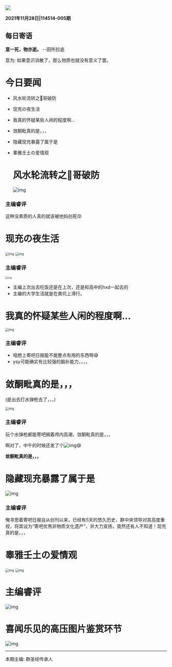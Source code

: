 ![](../../pic/title.jpg)

**2021年11月28日|114514-005期**

## 每日寄语

**意一死，物亦逝。**  --田所拉底

意为:  如果意识消散了，那么物质也就没有意义了罢。

# 今日要闻

* 风水轮流转之🐖哥破防

* 现充の夜生活

* 我真的怀疑某些人闲的程度啊...

* 敛酮毗真的是，，，

* 隐藏现充暴露了属于是

* 睾雅壬土の爱情观

  # 风水轮流转之🐖哥破防

  ![img](pic/1.png)

### 主编睿评

这种没素质的人真的就该被他妈创死😡

# 现充の夜生活

<img src="pic/2.png" alt="img" style="zoom:67%;" />

<img src="pic/3.png" alt="img" style="zoom: 67%;" />

### 主编睿评

<img src="../../pic/1.jpg" alt="img" style="zoom:50%;" />

* 主编上次出去吃饭还是在上次，还是和高中的hxd一起去的
* 主编的大学生活就是在粪坑上滑行。

# 我真的怀疑某些人闲的程度啊...

<img src="pic/4.png" alt="img" style="zoom: 67%;" />

### 主编睿评

* 咱想上寄吧日报能不能整点有用的东西啊😅
* ysy可能确实有比较强的脑补能力，，，，

# 敛酮毗真的是，，，

(是出去打水弹枪去了，，，)

<img src="pic/6.jpg" alt="img" style="zoom:67%;" />

### 主编睿评

玩个水弹枪都能寄吧搁着颅内高潮，敛酮毗真的是，，，

啊对了，中午的时候还发了个![img](pic/5.png)😅

**敛酮毗真的是，，，**

# 隐藏现充暴露了属于是

![img](pic/7.png)

### 主编睿评

俺寻思着寄吧日报自从创刊以来，已经有5天的悠久历史，群中央领导对其高度重视，将其设为“寄吧优秀非物质文化遗产”，并大力宣扬，竟然还有人不知道！现充真的是，，，

# 睾雅壬土の爱情观

<img src="pic/8.png" alt="img" style="zoom:67%;" />

<img src="pic/9.png" alt="img" style="zoom:67%;" />

# 主编睿评

![img](../../pic/4.jpg)

# 喜闻乐见的高压图片鉴赏环节

![img](pic/miao.jpg)

---

本期主编: 群圣经传承人